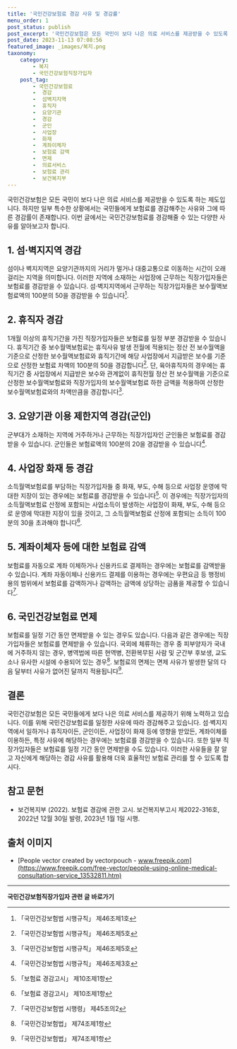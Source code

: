 ```yaml
---
title: '국민건강보험료 경감 사유 및 경감률'
menu_order: 1
post_status: publish
post_excerpt: '국민건강보험은 모든 국민이 보다 나은 의료 서비스를 제공받을 수 있도록 하는 제도입니다. 하지만 일부 특수한 상황에서는 국민들에게 보험료를 경감해주는 사유와 그에 따른 경감률이 존재합니다. 이번 글에서는 국민건강보험료를 경감해줄 수 있는 다양한 사유를 알아보고자 합니다.'
post_date: 2023-11-13 07:08:56
featured_image: _images/복지.png
taxonomy:
    category:
        - 복지
        - 국민건강보험직장가입자
    post_tag:
        - 국민건강보험료
        -  경감
        -  섬벽지지역
        -  휴직자
        -  요양기관
        -  경감
        -  군인
        -  사업장
        -  화재
        -  계좌이체자
        -  보험료 감액
        -  면제
        -  의료서비스
        -  보험료 관리
        -  보건복지부
---
```




국민건강보험은 모든 국민이 보다 나은 의료 서비스를 제공받을 수 있도록 하는 제도입니다. 하지만 일부 특수한 상황에서는 국민들에게 보험료를 경감해주는 사유와 그에 따른 경감률이 존재합니다. 이번 글에서는 국민건강보험료를 경감해줄 수 있는 다양한 사유를 알아보고자 합니다.

## 1. 섬·벽지지역 경감

섬이나 벽지지역은 요양기관까지의 거리가 멀거나 대중교통으로 이동하는 시간이 오래 걸리는 지역을 의미합니다. 이러한 지역에 소재하는 사업장에 근무하는 직장가입자들은 보험료를 경감받을 수 있습니다. 섬·벽지지역에서 근무하는 직장가입자들은 보수월액보험료액의 100분의 50을 경감받을 수 있습니다[^1].

## 2. 휴직자 경감

1개월 이상의 휴직기간을 가진 직장가입자들은 보험료를 일정 부분 경감받을 수 있습니다. 휴직기간 중 보수월액보험료는 휴직사유 발생 전월에 적용되는 정산 전 보수월액을 기준으로 산정한 보수월액보험료와 휴직기간에 해당 사업장에서 지급받은 보수를 기준으로 산정한 보험료 차액의 100분의 50을 경감합니다[^2]. 단, 육아휴직자의 경우에는 휴직기간 중 사업장에서 지급받은 보수와 관계없이 휴직전월 정산 전 보수월액을 기준으로 산정한 보수월액보험료와 직장가입자의 보수월액보험료 하한 금액을 적용하여 산정한 보수월액보험료와의 차액만큼을 경감합니다[^2].

## 3. 요양기관 이용 제한지역 경감(군인)

군부대가 소재하는 지역에 거주하거나 근무하는 직장가입자인 군인들은 보험료를 경감받을 수 있습니다. 군인들은 보험료액의 100분의 20을 경감받을 수 있습니다[^3].

## 4. 사업장 화재 등 경감

소득월액보험료를 부담하는 직장가입자들 중 화재, 부도, 수해 등으로 사업장 운영에 막대한 지장이 있는 경우에는 보험료를 경감받을 수 있습니다[^4]. 이 경우에는 직장가입자의 소득월액보험료 산정에 포함되는 사업소득이 발생하는 사업장이 화재, 부도, 수해 등으로 운영에 막대한 지장이 있을 것이고, 그 소득월액보험료 산정에 포함되는 소득이 100분의 30을 초과해야 합니다[^4].

## 5. 계좌이체자 등에 대한 보험료 감액

보험료를 자동으로 계좌 이체하거나 신용카드로 결제하는 경우에는 보험료를 감액받을 수 있습니다. 계좌 자동이체나 신용카드 결제를 이용하는 경우에는 우편요금 등 행정비용의 범위에서 보험료를 감액하거나 감액하는 금액에 상당하는 금품을 제공할 수 있습니다[^5].

## 6. 국민건강보험료 면제

보험료를 일정 기간 동안 면제받을 수 있는 경우도 있습니다. 다음과 같은 경우에는 직장가입자들은 보험료를 면제받을 수 있습니다. 국외에 체류하는 경우 중 피부양자가 국내에 거주하지 않는 경우, 병역법에 따른 현역병, 전환복무된 사람 및 군간부 후보생, 교도소나 유사한 시설에 수용되어 있는 경우[^6]. 보험료의 면제는 면제 사유가 발생한 달의 다음 달부터 사유가 없어진 달까지 적용됩니다[^6].

## 결론

국민건강보험은 모든 국민들에게 보다 나은 의료 서비스를 제공하기 위해 노력하고 있습니다. 이를 위해 국민건강보험료를 일정한 사유에 따라 경감해주고 있습니다. 섬·벽지지역에서 일하거나 휴직자이든, 군인이든, 사업장이 화재 등에 영향을 받았든, 계좌이체를 이용하든, 특정 사유에 해당하는 경우에는 보험료를 경감받을 수 있습니다. 또한 일부 직장가입자들은 보험료를 일정 기간 동안 면제받을 수도 있습니다. 이러한 사유들을 잘 알고 자신에게 해당하는 경감 사유를 활용해 더욱 효율적인 보험료 관리를 할 수 있도록 합시다.

[^1]: 「국민건강보험법 시행규칙」 제46조제1호
[^2]: 「국민건강보험법 시행규칙」 제46조제5호
[^3]: 「국민건강보험법 시행규칙」 제46조제3호
[^4]: 「보험료 경감고시」 제10조제1항
[^5]: 「국민건강보험법 시행령」 제45조의2
[^6]: 「국민건강보험법」 제74조제1항

## 참고 문헌
- 보건복지부 (2022). 보험료 경감에 관한 고시. 보건복지부고시 제2022-316호, 2022년 12월 30일 발령, 2023년 1월 1일 시행.

## 출처 이미지
- [People vector created by vectorpouch - www.freepik.com](https://www.freepik.com/free-vector/people-using-online-medical-consultation-service_13532811.htm)
<!-- wp:separator -->
<hr class="wp-block-separator has-alpha-channel-opacity"/>
<!-- /wp:separator -->

<!-- wp:group {"backgroundColor":"base","layout":{"type":"constrained"}} -->
<div class="wp-block-group has-base-background-color has-background"><!-- wp:paragraph {"align":"center","fontSize":"medium"} -->
<p class="has-text-align-center has-large-font-size"><strong>국민건강보험직장가입자 관련 글 바로가기</strong></p>
<!-- /wp:paragraph -->


<!-- wp:latest-posts
{"categories":[{"id":14901,"count":19,"description":"","link":"https://uknowlaw.com/category/%ea%b5%ad%eb%af%bc%ea%b1%b4%ea%b0%95%eb%b3%b4%ed%97%98%ec%a7%81%ec%9e%a5%ea%b0%80%ec%9e%85%ec%9e%90/","name":"국민건강보험직장가입자","slug":"국민건강보험직장가입자","taxonomy":"category","parent":0,"meta":[],"_links":{"self":[{"href":"https://uknowlaw.com/wp-json/wp/v2/categories/14901"}],"collection":[{"href":"https://uknowlaw.com/wp-json/wp/v2/categories"}],"about":[{"href":"https://uknowlaw.com/wp-json/wp/v2/taxonomies/category"}],"wp:post_type":[{"href":"https://uknowlaw.com/wp-json/wp/v2/posts?categories=14901"}],"curies":[{"name":"wp","href":"https://api.w.org/{rel}","templated":true}]}}],"postsToShow":100,"excerptLength":28,"postLayout":"grid","columns":2,"featuredImageAlign":"left","featuredImageSizeSlug":"large","fontSize":"small"} /--></div>
<!-- /wp:group -->